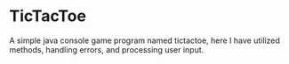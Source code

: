 # TicTacToe
A simple java console game program named tictactoe,  here I have utilized methods, handling errors, and processing user input. 

